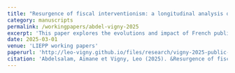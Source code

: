```yaml
---
title: "Resurgence of fiscal interventionism: a longitudinal analysis of public aid to businesses in France since 1949"
category: manuscripts
permalink: /workingpapers/abdel-vigny-2025
excerpt: 'This paper explores the evolutions and impact of French public aid.'
date: 2025-03-01
venue: 'LIEPP working papers'
paperurl: 'http://leo-vigny.github.io/files/research/vigny-2025-public-aid.pdf'
citation: 'Abdelsalam, Aïmane et Vigny, Leo (2025). &Resurgence of fiscal interventionism: a longitudinal analysis of public aid to businesses in France since 1949.&quot; <i>LIEPP working papers 1</i>. 177.'
---
```

